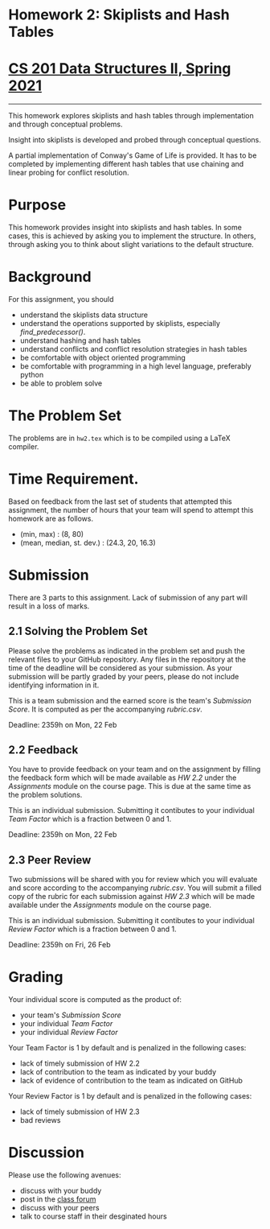 # Homework 2: Skiplists and Hash Tables
# [CS 201 Data Structures II, Spring 2021](https://hulms.instructure.com/courses/1260)
-------

This homework explores skiplists and hash tables through implementation and through conceptual problems.

Insight into skiplists is developed and probed through conceptual questions.

A partial implementation of Conway's Game of Life is provided. It has to be completed by implementing different hash tables that use chaining and linear probing for conflict resolution.

# Purpose

This homework provides insight into skiplists and hash tables. In some cases, this is achieved by asking you to implement the structure. In others, through asking you to think about slight variations to the default structure. 

# Background

For this assignment, you should
- understand the skiplists data structure 
- understand the operations supported by skiplists, especially *find_predecessor()*.
- understand hashing and hash tables
- understand conflicts and conflict resolution strategies in hash tables
- be comfortable with object oriented programming
- be comfortable with programming in a high level language, preferably python
- be able to problem solve

# The Problem Set

The problems are in `hw2.tex` which is to be compiled using a LaTeX compiler.

# Time Requirement.

Based on feedback from the last set of students that attempted this assignment, the number of hours that your team will spend to attempt this homework are as follows.
- (min, max) : (8, 80)
- (mean, median, st. dev.) : (24.3, 20, 16.3)

# Submission

There are 3 parts to this assignment. Lack of submission of any part will result in a loss of marks.

## 2.1 Solving the Problem Set

Please solve the problems as indicated in the problem set and push the relevant files to your GitHub repository. Any files in the repository at the time of the deadline will be considered as your submission. As your submission will be partly graded by your peers, please do not include identifying information in it.

This is a team submission and the earned score is the team's _Submission Score_. It is computed as per the accompanying _rubric.csv_.

Deadline: 2359h on Mon, 22 Feb

## 2.2 Feedback

You have to provide feedback on your team and on the assignment by filling the feedback form which will be made available as _HW 2.2_ under the _Assignments_ module on the course page. This is due at the same time as the problem solutions.

This is an individual submission. Submitting it contibutes to your individual _Team Factor_ which is a fraction between 0 and 1.

Deadline: 2359h on Mon, 22 Feb

## 2.3 Peer Review

Two submissions will be shared with you for review which you will evaluate and score according to the accompanying _rubric.csv_. You will submit a filled copy of the rubric for each submission against _HW 2.3_ which will be made available under the _Assignments_ module on the course page.

This is an individual submission. Submitting it contibutes to your individual _Review Factor_ which is a fraction between 0 and 1.

Deadline: 2359h on Fri, 26 Feb

# Grading

Your individual score is computed as the product of:
- your team's _Submission Score_
- your individual _Team Factor_
- your individual _Review Factor_

Your Team Factor is 1 by default and is penalized in the following cases:
- lack of timely submission of HW 2.2
- lack of contribution to the team as indicated by your buddy
- lack of evidence of contribution to the team as indicated on GitHub

Your Review Factor is 1 by default and is penalized in the following cases:
- lack of timely submission of HW 2.3
- bad reviews

# Discussion

Please use the following avenues:
- discuss with your buddy
- post in the [class forum](https://habibedu.workplace.com/groups/464262444262573/)
- discuss with your peers
- talk to course staff in their desginated hours
